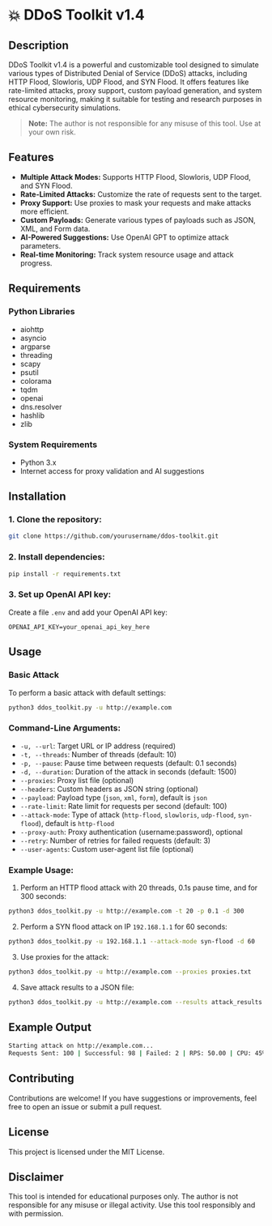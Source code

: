 # 💥 DDoS Toolkit v1.4

## Description
DDoS Toolkit v1.4 is a powerful and customizable tool designed to simulate various types of Distributed Denial of Service (DDoS) attacks, including HTTP Flood, Slowloris, UDP Flood, and SYN Flood. It offers features like rate-limited attacks, proxy support, custom payload generation, and system resource monitoring, making it suitable for testing and research purposes in ethical cybersecurity simulations.

> **Note:** The author is not responsible for any misuse of this tool. Use at your own risk.

## Features
- **Multiple Attack Modes:** Supports HTTP Flood, Slowloris, UDP Flood, and SYN Flood.
- **Rate-Limited Attacks:** Customize the rate of requests sent to the target.
- **Proxy Support:** Use proxies to mask your requests and make attacks more efficient.
- **Custom Payloads:** Generate various types of payloads such as JSON, XML, and Form data.
- **AI-Powered Suggestions:** Use OpenAI GPT to optimize attack parameters.
- **Real-time Monitoring:** Track system resource usage and attack progress.

## Requirements

### Python Libraries
- aiohttp
- asyncio
- argparse
- threading
- scapy
- psutil
- colorama
- tqdm
- openai
- dns.resolver
- hashlib
- zlib

### System Requirements
- Python 3.x
- Internet access for proxy validation and AI suggestions

## Installation

### 1. Clone the repository:
```bash
git clone https://github.com/yourusername/ddos-toolkit.git
```

### 2. Install dependencies:
```bash
pip install -r requirements.txt
```

### 3. Set up OpenAI API key:
Create a file `.env` and add your OpenAI API key:
```
OPENAI_API_KEY=your_openai_api_key_here
```

## Usage

### Basic Attack
To perform a basic attack with default settings:
```bash
python3 ddos_toolkit.py -u http://example.com
```

### Command-Line Arguments:
- `-u, --url`: Target URL or IP address (required)
- `-t, --threads`: Number of threads (default: 10)
- `-p, --pause`: Pause time between requests (default: 0.1 seconds)
- `-d, --duration`: Duration of the attack in seconds (default: 1500)
- `--proxies`: Proxy list file (optional)
- `--headers`: Custom headers as JSON string (optional)
- `--payload`: Payload type (`json`, `xml`, `form`), default is `json`
- `--rate-limit`: Rate limit for requests per second (default: 100)
- `--attack-mode`: Type of attack (`http-flood`, `slowloris`, `udp-flood`, `syn-flood`), default is `http-flood`
- `--proxy-auth`: Proxy authentication (username:password), optional
- `--retry`: Number of retries for failed requests (default: 3)
- `--user-agents`: Custom user-agent list file (optional)

### Example Usage:
1. Perform an HTTP flood attack with 20 threads, 0.1s pause time, and for 300 seconds:
```bash
python3 ddos_toolkit.py -u http://example.com -t 20 -p 0.1 -d 300
```

2. Perform a SYN flood attack on IP `192.168.1.1` for 60 seconds:
```bash
python3 ddos_toolkit.py -u 192.168.1.1 --attack-mode syn-flood -d 60
```

3. Use proxies for the attack:
```bash
python3 ddos_toolkit.py -u http://example.com --proxies proxies.txt
```

4. Save attack results to a JSON file:
```bash
python3 ddos_toolkit.py -u http://example.com --results attack_results.json
```

## Example Output
```bash
Starting attack on http://example.com...
Requests Sent: 100 | Successful: 98 | Failed: 2 | RPS: 50.00 | CPU: 45% | Memory: 32%
```

## Contributing

Contributions are welcome! If you have suggestions or improvements, feel free to open an issue or submit a pull request.

## License
This project is licensed under the MIT License.

## Disclaimer
This tool is intended for educational purposes only. The author is not responsible for any misuse or illegal activity. Use this tool responsibly and with permission.
